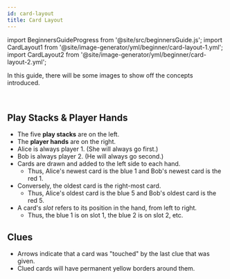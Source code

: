 ```yaml
---
id: card-layout
title: Card Layout
---
```


import BeginnersGuideProgress from '@site/src/beginnersGuide.js';
import CardLayout1 from '@site/image-generator/yml/beginner/card-layout-1.yml';
import CardLayout2 from '@site/image-generator/yml/beginner/card-layout-2.yml';

<BeginnersGuideProgress id="card-layout" />

In this guide, there will be some images to show off the concepts introduced.

<br />

## Play Stacks & Player Hands

- The five **play stacks** are on the left.
- The **player hands** are on the right.
- Alice is always player 1. (She will always go first.)
- Bob is always player 2. (He will always go second.)
- Cards are drawn and added to the left side to each hand.
  - Thus, Alice's newest card is the blue 1 and Bob's newest card is the red 1.
- Conversely, the oldest card is the right-most card.
  - Thus, Alice's oldest card is the blue 5 and Bob's oldest card is the red 5.
- A card's *slot* refers to its position in the hand, from left to right.
  - Thus, the blue 1 is on slot 1, the blue 2 is on slot 2, etc.

<CardLayout1 />

## Clues

- Arrows indicate that a card was "touched" by the last clue that was given.
- Clued cards will have permanent yellow borders around them.

<CardLayout2 />
